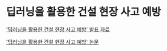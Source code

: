 # 딥러닝을 활용한 건설 현장 사고 예방
['딥러닝을 활용한 건설 현장 사고 예방' 발표 자료](./SmartConstructionPresentation.pdf)

['딥러닝을 활용한 건설 현장 사고 예방' 논문](./PreventationOfConstructionSiteAccidentsUsingDeepLearning.pdf)
